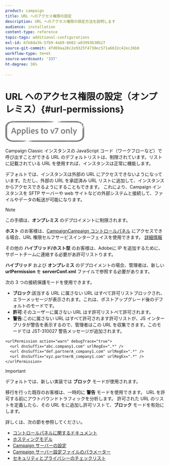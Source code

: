 ```yaml
---
product: campaign
title: URL へのアクセス権限の設定
description: URL へのアクセス権限の設定方法を説明します
audience: installation
content-type: reference
topic-tags: additional-configurations
exl-id: 6fe8da3b-57b9-4a69-8602-a03993630b27
source-git-commit: 4fd69aa28c2e9325f4738ec571a6632c42ec26b8
workflow-type: tm+mt
source-wordcount: '337'
ht-degree: 36%

---
```


# URL へのアクセス権限の設定（オンプレミス）{#url-permissions}

![](../../assets/v7-only.svg)

Campaign Classic インスタンスの JavaScript コード（ワークフローなど）で呼び出すことができる URL のデフォルトリストは、制限されています。リストに記載されている URL を使用すれば、インスタンスは正常に機能します。

デフォルトでは、インスタンスは外部の URL にアクセスできないようになっています。ただし、外部の URL を承認済み URL リストに追加して、インスタンスからアクセスできるようにすることもできます。 これにより、Campaign インスタンスを SFTP サーバーや web サイトなどの外部システムと接続して、ファイルやデータの転送が可能になります。

>[!NOTE]
>
>この手順は、**オンプレミス** のデプロイメントに制限されます。
>
>**ホスト** のお客様は、[CampaignCampaign コントロールパネル](https://experienceleague.adobe.com/docs/control-panel/using/control-panel-home.html?lang=ja) にアクセスできる場合、URL 権限セルフサービスインターフェイスを使用できます。 [詳細情報](https://experienceleague.adobe.com/docs/control-panel/using/instances-settings/url-permissions.html?lang=ja)
>
>その他の **ハイブリッド/ホスト型** のお客様は、Adobeに IP を追加するために、サポートチームに連絡する必要があ許可リストります。

**ハイブリッド** および **オンプレミス** のデプロイメントの場合、管理者は、新しい **urlPermission** を **serverConf.xml** ファイルで参照する必要があります。


次の 3 つの接続保護モードを使用できます。

* **ブロック**:該当する URL に属さない URL はすべて許可リストブロックされ、エラーメッセージが表示されます。これは、ポストアップグレード後のデフォルトのモードです。
* **許可**:そのユーザーに属さない URL はす許可リストべて許可されます。
* **警告**:このに属さない URL はすべて許可されます許可リストが、JS インタープリタが警告を表示するので、管理者はこの URL を収集できます。このモードでは JST-310027 警告メッセージが追加されます。

```
<urlPermission action="warn" debugTrace="true">
  <url dnsSuffix="abc.company1.com" urlRegEx=".*" />
  <url dnsSuffix="def.partnerA_company1.com" urlRegEx=".*" />
  <url dnsSuffix="xyz.partnerB_company1.com" urlRegEx=".*" />
</urlPermission>
```

>[!IMPORTANT]
>
>デフォルトでは、新しい実装では **ブロック** モードが使用されます。
>
>移行を行った既存のお客様は、一時的に **警告** モードを使用できます。 URL を許可する前にアウトバウンドトラフィックを分析します。 許可された URL のリストを定義したら、その URL をに追加し許可リストて、**ブロック** モードを有効にします。

詳しくは、次の節を参照してください。

* [コントロールパネルに関するドキュメント](https://experienceleague.adobe.com/docs/control-panel/using/control-panel-home.html)
* [ホスティングモデル](hosting-models.md)
* [Campaign サーバーの設定](configuring-campaign-server.md)
* [Campaign サーバー設定ファイルのパラメーター](the-server-configuration-file.md)
* [セキュリティとプライバシーのチェックリスト](get-started-security-privacy.md)
